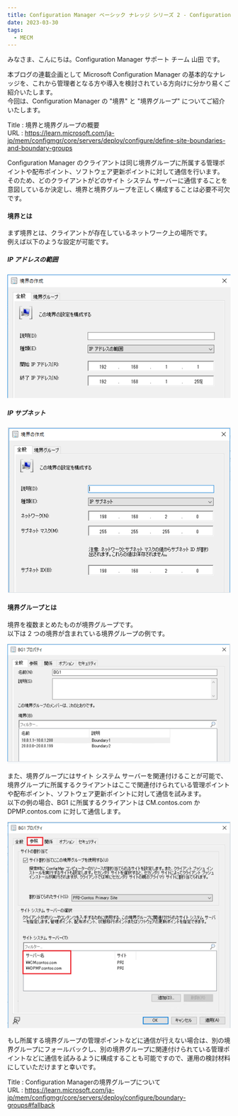 ```yaml
---
title: Configuration Manager ベーシック ナレッジ シリーズ 2 - Configuration Manager の "境界" と "境界グループ" について
date: 2023-03-30
tags:
  - MECM
---
```


みなさま、こんにちは。Configuration Manager サポート チーム 山田 です。  
  
本ブログの連載企画として Microsoft Configuration Manager の基本的なナレッジを、これから管理者となる方や導入を検討されている方向けに分かり易くご紹介いたします。  
今回は、Configuration Manager の "境界" と "境界グループ" についてご紹介いたします。  
  
Title : 境界と境界グループの概要  
URL : https://learn.microsoft.com/ja-jp/mem/configmgr/core/servers/deploy/configure/define-site-boundaries-and-boundary-groups  
  
Configuration Manager のクライアントは同じ境界グループに所属する管理ポイントや配布ポイント、ソフトウェア更新ポイントに対して通信を行います。  
そのため、どのクライアントがどのサイト システム サーバーに通信することを意図しているか決定し、境界と境界グループを正しく構成することは必要不可欠です。  
  
#### 境界とは  
まず境界とは、クライアントが存在しているネットワーク上の場所です。  
例えば以下のような設定が可能です。  
  
##### IP アドレスの範囲  
![](./20230330_01/2023-03-30-15-49-38.png)  
  
##### IP サブネット  
![](./20230330_01/2023-03-30-15-50-35.png)  
  
#### 境界グループとは  
境界を複数まとめたものが境界グループです。  
以下は 2 つの境界が含まれている境界グループの例です。  

![](./20230330_01/2023-03-30-15-51-02.png)
  
また、境界グループにはサイト システム サーバーを関連付けることが可能で、境界グループに所属するクライアントはここで関連付けられている管理ポイントや配布ポイント、ソフトウェア更新ポイントに対して通信を試みます。  
以下の例の場合、BG1 に所属するクライアントは CM.contos.com か DPMP.contos.com に対して通信します。  

![](./20230330_01/2023-03-30-15-51-32.png)

  
もし所属する境界グループの管理ポイントなどに通信が行えない場合は、別の境界グループにフォールバックし、別の境界グループに関連付けられている管理ポイントなどに通信を試みるように構成することも可能ですので、運用の検討材料にしていただけますと幸いです。  
  
Title : Configuration Managerの境界グループについて  
URL : https://learn.microsoft.com/ja-jp/mem/configmgr/core/servers/deploy/configure/boundary-groups#fallback  
  

